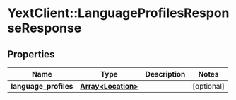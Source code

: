 # YextClient::LanguageProfilesResponseResponse

## Properties
Name | Type | Description | Notes
------------ | ------------- | ------------- | -------------
**language_profiles** | [**Array&lt;Location&gt;**](Location.md) |  | [optional] 


